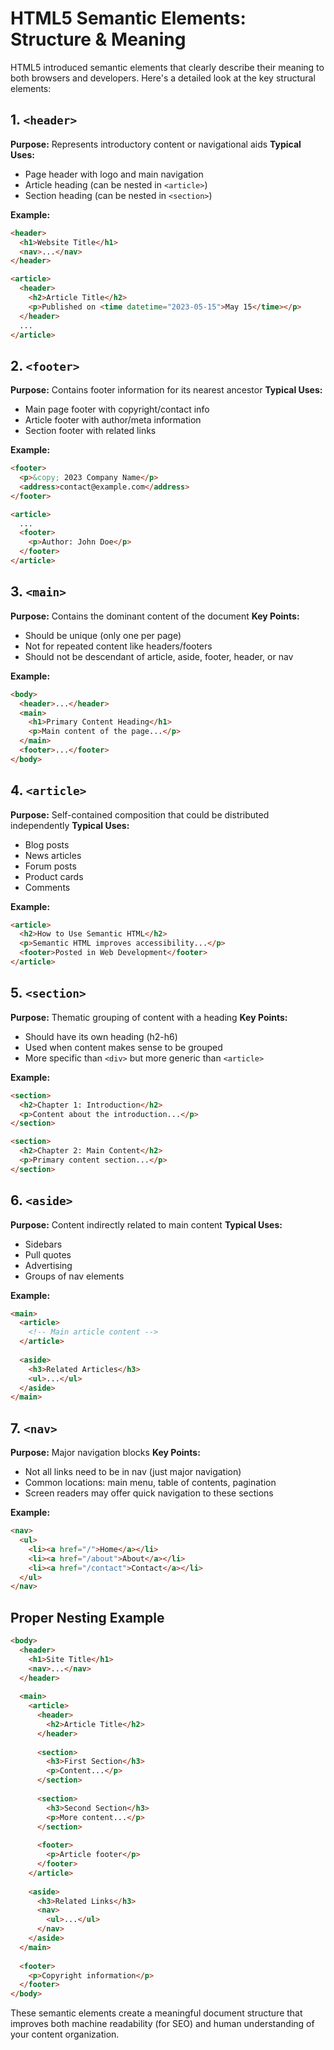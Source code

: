 # HTML5 Semantic Elements: Structure & Meaning

HTML5 introduced semantic elements that clearly describe their meaning to both browsers and developers. Here's a detailed look at the key structural elements:

## 1. `<header>`
**Purpose:** Represents introductory content or navigational aids
**Typical Uses:**
- Page header with logo and main navigation
- Article heading (can be nested in `<article>`)
- Section heading (can be nested in `<section>`)

**Example:**
```html
<header>
  <h1>Website Title</h1>
  <nav>...</nav>
</header>

<article>
  <header>
    <h2>Article Title</h2>
    <p>Published on <time datetime="2023-05-15">May 15</time></p>
  </header>
  ...
</article>
```

## 2. `<footer>`
**Purpose:** Contains footer information for its nearest ancestor
**Typical Uses:**
- Main page footer with copyright/contact info
- Article footer with author/meta information
- Section footer with related links

**Example:**
```html
<footer>
  <p>&copy; 2023 Company Name</p>
  <address>contact@example.com</address>
</footer>

<article>
  ...
  <footer>
    <p>Author: John Doe</p>
  </footer>
</article>
```

## 3. `<main>`
**Purpose:** Contains the dominant content of the document
**Key Points:**
- Should be unique (only one per page)
- Not for repeated content like headers/footers
- Should not be descendant of article, aside, footer, header, or nav

**Example:**
```html
<body>
  <header>...</header>
  <main>
    <h1>Primary Content Heading</h1>
    <p>Main content of the page...</p>
  </main>
  <footer>...</footer>
</body>
```

## 4. `<article>`
**Purpose:** Self-contained composition that could be distributed independently
**Typical Uses:**
- Blog posts
- News articles
- Forum posts
- Product cards
- Comments

**Example:**
```html
<article>
  <h2>How to Use Semantic HTML</h2>
  <p>Semantic HTML improves accessibility...</p>
  <footer>Posted in Web Development</footer>
</article>
```

## 5. `<section>`
**Purpose:** Thematic grouping of content with a heading
**Key Points:**
- Should have its own heading (h2-h6)
- Used when content makes sense to be grouped
- More specific than `<div>` but more generic than `<article>`

**Example:**
```html
<section>
  <h2>Chapter 1: Introduction</h2>
  <p>Content about the introduction...</p>
</section>

<section>
  <h2>Chapter 2: Main Content</h2>
  <p>Primary content section...</p>
</section>
```

## 6. `<aside>`
**Purpose:** Content indirectly related to main content
**Typical Uses:**
- Sidebars
- Pull quotes
- Advertising
- Groups of nav elements

**Example:**
```html
<main>
  <article>
    <!-- Main article content -->
  </article>
  
  <aside>
    <h3>Related Articles</h3>
    <ul>...</ul>
  </aside>
</main>
```

## 7. `<nav>`
**Purpose:** Major navigation blocks
**Key Points:**
- Not all links need to be in nav (just major navigation)
- Common locations: main menu, table of contents, pagination
- Screen readers may offer quick navigation to these sections

**Example:**
```html
<nav>
  <ul>
    <li><a href="/">Home</a></li>
    <li><a href="/about">About</a></li>
    <li><a href="/contact">Contact</a></li>
  </ul>
</nav>
```

## Proper Nesting Example

```html
<body>
  <header>
    <h1>Site Title</h1>
    <nav>...</nav>
  </header>
  
  <main>
    <article>
      <header>
        <h2>Article Title</h2>
      </header>
      
      <section>
        <h3>First Section</h3>
        <p>Content...</p>
      </section>
      
      <section>
        <h3>Second Section</h3>
        <p>More content...</p>
      </section>
      
      <footer>
        <p>Article footer</p>
      </footer>
    </article>
    
    <aside>
      <h3>Related Links</h3>
      <nav>
        <ul>...</ul>
      </nav>
    </aside>
  </main>
  
  <footer>
    <p>Copyright information</p>
  </footer>
</body>
```

These semantic elements create a meaningful document structure that improves both machine readability (for SEO) and human understanding of your content organization.